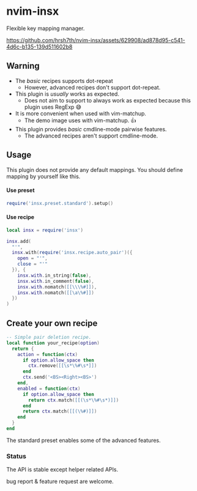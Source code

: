 # nvim-insx

Flexible key mapping manager.

https://github.com/hrsh7th/nvim-insx/assets/629908/ad878d95-c541-4d6c-b135-139d511602b8


## Warning

- The *basic* recipes supports dot-repeat
  - However, advanced recipes don't support dot-repeat.
- This plugin is *usually* works as expected.
  - Does not aim to support to always work as expected because this plugin uses RegExp 😅
- It is more convenient when used with vim-matchup.
  - The demo image uses with vim-matchup. 👍
- This plugin provides *basic* cmdline-mode pairwise features.
  - The advanced recipes aren't support cmdline-mode.

## Usage

This plugin does not provide any default mappings.
You should define mapping by yourself like this.

#### Use preset

```lua
require('insx.preset.standard').setup()
```

#### Use recipe

```lua
local insx = require('insx')

insx.add(
  "'",
  insx.with(require('insx.recipe.auto_pair')({
    open = "'",
    close = "'"
  }), {
    insx.with.in_string(false),
    insx.with.in_comment(false),
    insx.with.nomatch([[\\\%#]]),
    insx.with.nomatch([[\a\%#]])
  })
)
```

## Create your own recipe

```lua
-- Simple pair deletion recipe.
local function your_recipe(option)
  return {
    action = function(ctx)
      if option.allow_space then
        ctx.remove([[\s*\%#\s*]])
      end
      ctx.send('<BS><Right><BS>')
    end,
    enabled = function(ctx)
      if option.allow_space then
        return ctx.match([[(\s*\%#\s*)]])
      end
      return ctx.match([[(\%#)]])
    end
  }
end
```

The standard preset enables some of the advanced features.

### Status

The API is stable except helper related APIs.

bug report & feature request are welcome.

